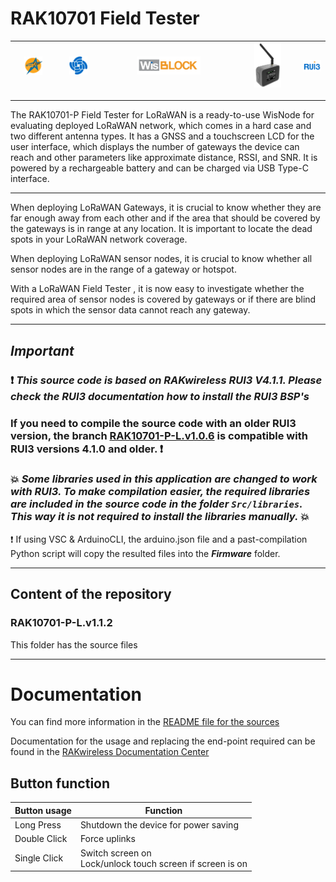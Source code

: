 # RAK10701 Field Tester

| <center><img src="./assets/rakstar.jpg" alt="RAKstar" width=50%></center>  | <center><img src="./assets/RAK-Whirls.png" alt="RAKWireless" width=50%></center> | <center><img src="./assets/WisBlock.png" alt="WisBlock" width=50%></center> | <center><img src="./assets/Field-Tester.png" alt="WisBlock" width=50%></center> | <center><img src="./assets/RUI3.png" alt="RUI3"></center>  |
| -- | -- | -- | -- | -- |

----

The RAK10701-P Field Tester for LoRaWAN is a ready-to-use WisNode for evaluating deployed LoRaWAN network, which comes in a hard case and two different antenna types. It has a GNSS and a touchscreen LCD for the user interface, which displays the number of gateways the device can reach and other parameters like approximate distance, RSSI, and SNR. It is powered by a rechargeable battery and can be charged via USB Type-C interface.

----

When deploying LoRaWAN Gateways, it is crucial to know whether they are far enough away from each other and if the area that should be covered by the gateways is in range at any location. It is important to locate the dead spots in your LoRaWAN network coverage.

When deploying LoRaWAN sensor nodes, it is crucial to know whether all sensor nodes are in the range of a gateway or hotspot.

With a LoRaWAN Field Tester , it is now easy to investigate whether the required area of sensor nodes is covered by gateways or if there are blind spots in which the sensor data cannot reach any gateway.

----

## _Important_

### :exclamation: _**This source code is based on RAKwireless RUI3 V4.1.1. Please check the RUI3 documentation how to install the RUI3 BSP's**_    
### If you need to compile the source code with an older RUI3 version, the branch [RAK10701-P-L.v1.0.6](https://github.com/RAKWireless/RAK10701-Field-Tester/tree/RAK10701-P-L.v1.0.6) is compatible with RUI3 versions 4.1.0 and older. :exclamation:

### :collision: _**Some libraries used in this application are changed to work with RUI3. To make compilation easier, the required libraries are included in the source code in the folder `Src/libraries`. This way it is not required to install the libraries manually.**_ :collision:

:exclamation: If using VSC & ArduinoCLI, the arduino.json file and a past-compilation Python script will copy the resulted files into the _**Firmware**_ folder.

----

## Content of the repository

### RAK10701-P-L.v1.1.2

This folder has the source files

----

# Documentation

You can find more information in the [README file for the sources](./RAK10701-P-L.v1.1.2/README.md) 

Documentation for the usage and replacing the end-point required can be found in the [RAKwireless Documentation Center](https://docs.rakwireless.com/Product-Categories/WisNode/RAK10701-P/Overview)

## Button function 

| Button usage | Function                                                       |
| ------------ | -------------------------------------------------------------- |
| Long Press   | Shutdown the device for power saving                           |
| Double Click | Force uplinks                                                  |
| Single Click | Switch screen on <br> Lock/unlock touch screen if screen is on |